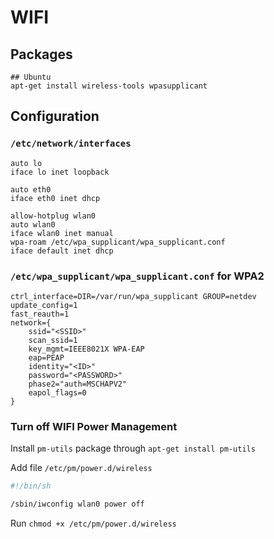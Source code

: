# WIFI

## Packages
```
## Ubuntu
apt-get install wireless-tools wpasupplicant
```

## Configuration

### `/etc/network/interfaces`

```
auto lo
iface lo inet loopback

auto eth0
iface eth0 inet dhcp

allow-hotplug wlan0
auto wlan0
iface wlan0 inet manual
wpa-roam /etc/wpa_supplicant/wpa_supplicant.conf
iface default inet dhcp
```

### `/etc/wpa_supplicant/wpa_supplicant.conf` for WPA2

```
ctrl_interface=DIR=/var/run/wpa_supplicant GROUP=netdev
update_config=1
fast_reauth=1
network={
    ssid="<SSID>"
    scan_ssid=1
    key_mgmt=IEEE8021X WPA-EAP
    eap=PEAP
    identity="<ID>"
    password="<PASSWORD>"
    phase2="auth=MSCHAPV2"
    eapol_flags=0
}
```

### Turn off WIFI Power Management
Install `pm-utils` package through `apt-get install pm-utils`

Add file `/etc/pm/power.d/wireless`

```sh
#!/bin/sh

/sbin/iwconfig wlan0 power off
```
Run `chmod +x /etc/pm/power.d/wireless`